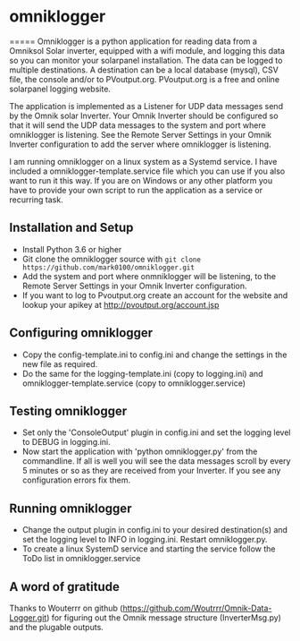 # omniklogger
=====
Omniklogger is a python application for reading data from a Omniksol Solar
inverter, equipped with a wifi module, and logging this data so you can monitor 
your solarpanel installation.
The data can be logged to multiple destinations. A destination can be a
local database (mysql), CSV file, the console and/or to PVoutput.org.
PVoutput.org is a free and online solarpanel logging website.

The application is implemented as a Listener for UDP data messages send by the
Omnik solar Inverter. Your Omnik Inverter should be configured so that it will
send the UDP data messages to the system and port where omniklogger is listening.
See the Remote Server Settings in your Omnik Inverter configuration to add the
server where omniklogger is listening.

I am running omniklogger on a linux system as a Systemd service. I have included
a omniklogger-template.service file which you can use if you also want to run it
this way.
If you are on Windows or any other platform you have to provide your own script to
run the application as a service or recurring task.
   
## Installation and Setup
* Install Python 3.6 or higher
* Git clone the omniklogger source with
  `git clone https://github.com/mark0100/omniklogger.git`
* Add the system and port where onmniklogger will be listening, to the Remote Server
  Settings in your Omnik Inverter configuration.
* If you want to log to Pvoutput.org create an account for the website and lookup
  your apikey at http://pvoutput.org/account.jsp

## Configuring omniklogger
* Copy the config-template.ini to config.ini and change the settings in the new
  file as required.
* Do the same for the logging-template.ini (copy to logging.ini) and
  omniklogger-template.service (copy to omniklogger.service)
  
## Testing omniklogger
* Set only the 'ConsoleOutput' plugin in config.ini and set the logging level
  to DEBUG in logging.ini. 
* Now start the application with 'python omniklogger.py' from the commandline.
  If all is well you  will see the data messages scroll by every 5 minutes or so as
  they are received from your Inverter.
  If you see any configuration errors fix them.

## Running omniklogger
* Change the output plugin in config.ini to your desired destination(s) and set the
  logging level to INFO in logging.ini. Restart omniklogger.py.
* To create a linux SystemD service and starting the service follow the ToDo list in
  omniklogger.service
  
## A word of gratitude
Thanks to Wouterrr on github (https://github.com/Woutrrr/Omnik-Data-Logger.git) for
figuring out the Omnik message structure (InverterMsg.py) and the plugable outputs.
 

